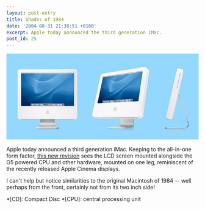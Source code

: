 ```yaml
---
layout: post-entry
title: Shades of 1984
date: '2004-08-31 21:38:51 +0100'
excerpt: Apple today announced the third generation iMac.
post_id: 25
---
```

![Third Generation iMac](/assets/images/2004/08/imac_g5.jpg)

Apple today announced a third generation iMac. Keeping to the all-in-one form factor, [this new revision][1] sees the LCD screen mounted alongside the G5 powered CPU and other hardware, mounted on one leg, reminiscent of the recently released Apple Cinema displays.

I can't help but notice similarities to the original Macintosh of 1984 -- well perhaps from the front, certainly not from its two inch side!

[1]: http://www.apple.com/imac/

*[CD]: Compact Disc
*[CPU]: central processing unit